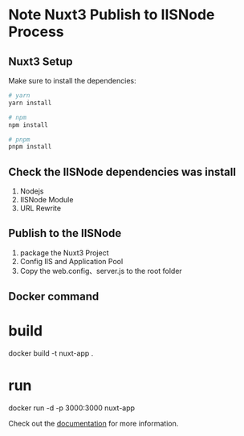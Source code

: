 # Note Nuxt3 Publish to IISNode Process

## Nuxt3 Setup

Make sure to install the dependencies:

```bash
# yarn
yarn install

# npm
npm install

# pnpm
pnpm install
```

## Check the IISNode dependencies was install
1. Nodejs
2. IISNode Module
3. URL Rewrite

## Publish to the IISNode
1. package the Nuxt3 Project
2. Config IIS and Application Pool
3. Copy the web.config、server.js to the root folder

## Docker command

# build
docker build -t nuxt-app .

# run
docker run -d -p 3000:3000 nuxt-app

Check out the [documentation](https://hackmd.io/V3VSjUpLS2yE6EwVYCJR8g?both) for more information.
